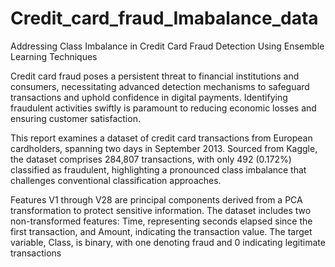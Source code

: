 # Credit_card_fraud_Imabalance_data
Addressing Class Imbalance in Credit Card Fraud Detection Using Ensemble Learning Techniques

Credit card fraud poses a persistent threat to financial institutions and consumers, necessitating advanced detection mechanisms to safeguard transactions and uphold confidence in digital payments. Identifying fraudulent activities swiftly is paramount to reducing economic losses and ensuring customer satisfaction.

This report examines a dataset of credit card transactions from European cardholders, spanning two days in September 2013. Sourced from Kaggle, the dataset comprises 284,807 transactions, with only 492 (0.172%) classified as fraudulent, highlighting a pronounced class imbalance that challenges conventional classification approaches.

Features V1 through V28 are principal components derived from a PCA transformation to protect sensitive information. The dataset includes two non-transformed features: Time, representing seconds elapsed since the first transaction, and Amount, indicating the transaction value. The target variable, Class, is binary, with one denoting fraud and 0 indicating legitimate transactions
